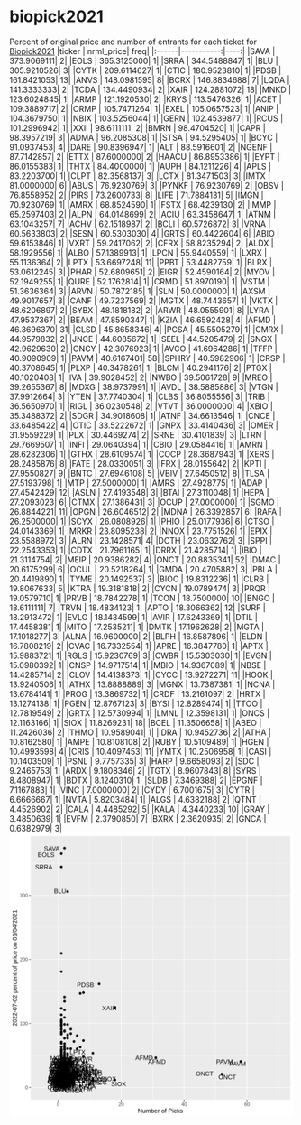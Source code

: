 # biopick2021
Percent of original price and number of entrants for each ticket for [Biopick2021](https://twitter.com/hashtag/Biopick2021)
|ticker |  nrml_price| freq|
|:------|-----------:|----:|
|SAVA   | 373.9069111|    2|
|EOLS   | 365.3125000|    1|
|SRRA   | 344.5488847|    1|
|BLU    | 305.9210526|    3|
|CYTK   | 209.6114627|    1|
|CTIC   | 180.9523810|    1|
|PDSB   | 161.8421053|   13|
|ANVS   | 148.0981595|    8|
|BCRX   | 146.8834688|    7|
|LQDA   | 141.3333333|    2|
|TCDA   | 134.4490934|    2|
|XAIR   | 124.2881072|   18|
|MNKD   | 123.6024845|    1|
|ARMP   | 121.1920530|    2|
|KRYS   | 113.5476326|    1|
|ACET   | 109.3889717|    2|
|ORMP   | 105.7471264|    1|
|EXEL   | 105.0657523|    1|
|ANIP   | 104.3679750|    1|
|NBIX   | 103.5256044|    1|
|GERN   | 102.4539877|    1|
|RCUS   | 101.2996942|    1|
|XXII   |  98.6111111|    2|
|BMRN   |  98.4704520|    1|
|CAPR   |  98.3957219|    3|
|ADMA   |  96.2085308|    1|
|STSA   |  94.5295405|    1|
|BCYC   |  91.0937453|    4|
|DARE   |  90.8396947|    1|
|ALT    |  88.5916601|    2|
|NGENF  |  87.7142857|    2|
|ETTX   |  87.6000000|    2|
|HAACU  |  86.8953386|    1|
|EYPT   |  86.0155383|    1|
|THTX   |  84.4000000|    1|
|AUPH   |  84.1211226|    4|
|APLS   |  83.2203700|    1|
|CLPT   |  82.3568137|    3|
|LCTX   |  81.3471503|    3|
|IMTX   |  81.0000000|    6|
|ABUS   |  76.9230769|    3|
|PYNKF  |  76.9230769|    2|
|OBSV   |  76.8558952|    2|
|PIRS   |  73.2600733|    8|
|LIFE   |  71.7884131|    5|
|IMGN   |  70.9230769|    1|
|AMRX   |  68.8524590|    1|
|FSTX   |  68.4239130|    2|
|IMMP   |  65.2597403|    2|
|ALPN   |  64.0148699|    2|
|ACIU   |  63.3458647|    1|
|ATNM   |  63.1043257|    7|
|ACHV   |  62.1518987|    2|
|BCLI   |  60.5726872|    3|
|VRNA   |  60.5633803|    2|
|SESN   |  60.5303030|    4|
|GRTS   |  60.4422604|    6|
|ABIO   |  59.6153846|    1|
|VXRT   |  59.2417062|    2|
|CFRX   |  58.8235294|    2|
|ALDX   |  58.1929556|    1|
|ALBO   |  57.1389913|    1|
|LPCN   |  55.9440559|    1|
|LXRX   |  55.1136364|    2|
|LPTX   |  53.6697248|   11|
|PPBT   |  53.4482759|    1|
|BLRX   |  53.0612245|    3|
|PHAR   |  52.6809651|    2|
|EIGR   |  52.4590164|    2|
|MYOV   |  52.1949255|    1|
|QURE   |  52.1762814|    1|
|CRMD   |  51.8970190|    1|
|VSTM   |  51.3636364|    3|
|ARVN   |  50.7872185|    1|
|SLN    |  50.0000000|    1|
|AXSM   |  49.9017657|    3|
|CANF   |  49.7237569|    2|
|MGTX   |  48.7443657|    1|
|VKTX   |  48.6206897|    2|
|SYBX   |  48.1818182|    2|
|ARWR   |  48.0555901|    8|
|LYRA   |  47.9537367|    2|
|BEAM   |  47.8590347|    1|
|KZIA   |  46.6592428|    4|
|AFMD   |  46.3696370|   31|
|CLSD   |  45.8658346|    4|
|PCSA   |  45.5505279|    1|
|CMRX   |  44.9579832|    2|
|JNCE   |  44.6085672|    1|
|SEEL   |  44.5205479|    2|
|SNGX   |  42.9629630|    2|
|ONCY   |  42.3076923|    1|
|AVCO   |  41.6964286|    1|
|TFFP   |  40.9090909|    1|
|PAVM   |  40.6167401|   58|
|SPHRY  |  40.5982906|    1|
|CRSP   |  40.3708645|    1|
|PLXP   |  40.3478261|    1|
|BLCM   |  40.2941176|    2|
|PTGX   |  40.1020408|    1|
|IVA    |  39.9028452|    2|
|NWBO   |  39.5061728|    9|
|MREO   |  39.2655367|    8|
|MDXG   |  38.9737991|    1|
|AVDL   |  38.5885886|    3|
|VTGN   |  37.9912664|    3|
|YTEN   |  37.7740304|    1|
|CLBS   |  36.8055556|    3|
|TRIB   |  36.5650970|    1|
|RIGL   |  36.0230548|    2|
|VTVT   |  36.0000000|    4|
|XBIO   |  35.3488372|    2|
|SDGR   |  34.9018608|    1|
|ATNF   |  34.6613546|    1|
|CNCE   |  33.6485422|    4|
|OTIC   |  33.5222672|    1|
|GNPX   |  33.4140436|    3|
|OMER   |  31.9559229|    1|
|PLX    |  30.4469274|    2|
|SRNE   |  30.4101839|    3|
|LTRN   |  29.7669507|    1|
|INFI   |  29.0640394|    1|
|CBIO   |  29.0584416|    1|
|AMRN   |  28.6282306|    1|
|GTHX   |  28.6109574|    1|
|COCP   |  28.3687943|    1|
|XERS   |  28.2485876|    8|
|FATE   |  28.0330051|    3|
|IFRX   |  28.0155642|    2|
|KPTI   |  27.9550827|    9|
|BNTC   |  27.6946108|    5|
|VBIV   |  27.6450512|    8|
|TLSA   |  27.5193798|    1|
|MTP    |  27.5000000|    1|
|AMRS   |  27.4928775|    1|
|ADAP   |  27.4542429|   12|
|ASLN   |  27.4193548|    3|
|BTAI   |  27.3110048|    1|
|HEPA   |  27.2093023|    6|
|CTMX   |  27.1386431|    3|
|OCUP   |  27.0000000|    1|
|SGMO   |  26.8844221|   11|
|OPGN   |  26.6046512|    2|
|MDNA   |  26.3392857|    6|
|RAFA   |  26.2500000|    1|
|SCYX   |  26.0808926|    1|
|PHIO   |  25.0177936|    6|
|CTSO   |  24.0143369|    1|
|MRKR   |  23.8095238|    2|
|NNOX   |  23.7751526|    1|
|EPIX   |  23.5588972|    3|
|ALRN   |  23.1428571|    4|
|DCTH   |  23.0632762|    3|
|SPPI   |  22.2543353|    1|
|CDTX   |  21.7961165|    1|
|DRRX   |  21.4285714|    1|
|IBIO   |  21.3114754|    2|
|MEIP   |  20.9386282|    4|
|ONCT   |  20.8835341|   52|
|DMAC   |  20.6175299|    6|
|OCUL   |  20.5218264|    1|
|GMDA   |  20.4705882|    3|
|PBLA   |  20.4419890|    1|
|TYME   |  20.1492537|    3|
|BIOC   |  19.8312236|    1|
|CLRB   |  19.8067633|    5|
|KTRA   |  19.3181818|    2|
|CYCN   |  19.0789474|    3|
|PRQR   |  19.0579710|    1|
|PRVB   |  18.7842278|    1|
|TCON   |  18.7500000|   10|
|BNGO   |  18.6111111|    7|
|TRVN   |  18.4834123|    1|
|APTO   |  18.3066362|   12|
|SURF   |  18.2913472|    1|
|EVLO   |  18.1434599|    1|
|AVIR   |  17.6243369|    1|
|DTIL   |  17.4458381|    1|
|MITO   |  17.2535211|    1|
|DMTK   |  17.1962628|    2|
|MGTA   |  17.1018277|    3|
|ALNA   |  16.9600000|    2|
|BLPH   |  16.8587896|    1|
|ELDN   |  16.7808219|    2|
|CVAC   |  16.7332554|    1|
|APRE   |  16.3847780|    1|
|APTX   |  15.9883721|    1|
|RGLS   |  15.9230769|    3|
|CWBR   |  15.5303030|    1|
|EVGN   |  15.0980392|    1|
|CNSP   |  14.9717514|    1|
|MBIO   |  14.9367089|    1|
|NBSE   |  14.4285714|    2|
|CLOV   |  14.4138373|    1|
|CYCC   |  13.9272271|   11|
|HOOK   |  13.9240506|    1|
|ATHX   |  13.8888889|    3|
|MGNX   |  13.7387381|    1|
|NCNA   |  13.6784141|    1|
|PROG   |  13.3869732|    1|
|CRDF   |  13.2161097|    2|
|HRTX   |  13.1274138|    1|
|PGEN   |  12.8767123|    3|
|BYSI   |  12.8289474|    1|
|TTOO   |  12.7819549|    2|
|GRTX   |  12.5730994|    1|
|LMNL   |  12.3598131|    1|
|ONCS   |  12.1163166|    1|
|SIOX   |  11.8269231|   18|
|BCEL   |  11.3506658|    1|
|ABEO   |  11.2426036|    2|
|THMO   |  10.9589041|    1|
|IDRA   |  10.9452736|    2|
|ATHA   |  10.8162580|    1|
|AMPE   |  10.8108108|    2|
|RUBY   |  10.5109489|    1|
|HGEN   |  10.4993598|    4|
|CRIS   |  10.4097453|   11|
|YMTX   |  10.2506958|    1|
|CASI   |  10.1403509|    1|
|PSNL   |   9.7757335|    3|
|HARP   |   9.6658093|    2|
|SDC    |   9.2465753|    1|
|ARDX   |   9.1808346|    2|
|TGTX   |   8.9607843|    8|
|SYRS   |   8.4808947|    1|
|BDTX   |   8.1240310|    1|
|SLDB   |   7.3469388|    2|
|EPGNF  |   7.1167883|    1|
|VINC   |   7.0000000|    2|
|CYDY   |   6.7001675|    3|
|CYTR   |   6.6666667|    1|
|NVTA   |   5.8203484|    1|
|ALGS   |   4.6382188|    2|
|QTNT   |   4.4526902|    2|
|CALA   |   4.4485292|    5|
|KALA   |   4.3440233|   10|
|GRAY   |   3.4850639|    1|
|EVFM   |   2.3790850|    7|
|BXRX   |   2.3620935|    2|
|GNCA   |   0.6382979|    3|
![retvspicks](biopicks.png?raw=true)
